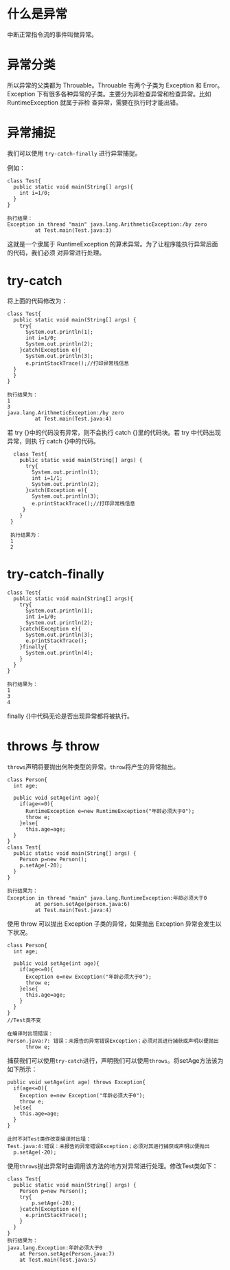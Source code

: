 # 什么是异常
中断正常指令流的事件叫做异常。

# 异常分类
所以异常的父类都为 Throuable。Throuable 有两个子类为 Exception 和 Error。Exception
下有很多各种异常的子类。主要分为非检查异常和检查异常。比如 RuntimeException 就属于非检
查异常，需要在执行时才能出错。

# 异常捕捉
我们可以使用 `try-catch-finally` 进行异常捕捉。

例如：

    class Test{
      public static void main(String[] args){
        int i=1/0;
      }
    }

    执行结果：
    Exception in thread "main" java.lang.ArithmeticException:/by zero
             at Test.main(Test.java:3)

这就是一个隶属于 RuntimeException 的算术异常。为了让程序能执行异常后面的代码，我们必须
对异常进行处理。

# try-catch
将上面的代码修改为：

    class Test{
      public static void main(String[] args) {
        try{
          System.out.println(1);
          int i=1/0;
          System.out.println(2);
        }catch(Exception e){
          System.out.println(3);
          e.printStackTrace();//打印异常栈信息
      }
      }
    }

    执行结果为：
    1
    3
    java.lang.ArithmeticException:/by zero
             at Test.main(Test.java:4)

若 try {}中的代码没有异常，则不会执行 catch {}里的代码块。若 try 中代码出现异常，则执
行 catch {}中的代码。

      class Test{
        public static void main(String[] args) {
          try{
            System.out.println(1);
            int i=1/1;
            System.out.println(2);
          }catch(Exception e){
            System.out.println(3);
            e.printStackTrace();//打印异常栈信息
         }
        }
     }

     执行结果为：
     1
     2

# try-catch-finally

    class Test{
      public static void main(String[] args){
        try{
          System.out.println(1);
          int i=1/0;
          System.out.println(2);
        }catch(Exception e){
          System.out.println(3);
          e.printStackTrace();
        }finally{
          System.out.println(4);
        }
      }
    }

    执行结果为：
    1
    3
    4

finally {}中代码无论是否出现异常都将被执行。

# throws 与 throw
`throws`声明将要抛出何种类型的异常。`throw`将产生的异常抛出。

    class Person{
      int age;

      public void setAge(int age){
        if(age<=0){
          RuntimeException e=new RuntimeException("年龄必须大于0");
          throw e;
        }else{
          this.age=age;
      }
    }
    class Test{
      public static void main(String[] args) {
        Person p=new Person();
        p.setAge(-20);
      }
    }

    执行结果为：
    Exception in thread "main" java.lang.RuntimeException:年龄必须大于0
             at person.setAge(person.java:6)
             at Test.main(Test.java:4)

使用 throw 可以抛出 Exception 子类的异常，如果抛出 Exception 异常会发生以下状况。

    class Person{
      int age;

      public void setAge(int age){
        if(age<=0){
          Exception e=new Exception("年龄必须大于0");
          throw e;
        }else{
          this.age=age;
        }
      }
    }
    //Test类不变

    在编译时出现错误：
    Person.java:7: 错误：未报告的异常错误Exception；必须对其进行捕获或声明以便抛出
          throw e;

捕获我们可以使用`try-catch`进行，声明我们可以使用`throws`。将setAge方法该为如下所示：

    public void setAge(int age) throws Exception{
      if(age<=0){
        Exception e=new Exception("年龄必须大于0");
        throw e;
      }else{
        this.age=age;
      }
    }

    此时不对Test类作改变编译时出错：
    Test.java:4:错误：未报告的异常错误Exception；必须对其进行捕获或声明以便抛出
      p.setAge(-20);

使用`throws`抛出异常时由调用该方法的地方对异常进行处理。修改Test类如下：

    class Test{
      public static void main(String[] args) {
        Person p=new Person();
        try{
            p.setAge(-20);
        }catch(Exception e){
          e.printStackTrace();
        }
      }
    }
    执行结果为：
    java.lang.Exception:年龄必须大于0
        at Person.setAge(Person.java:7)
        at Test.main(Test.java:5)

